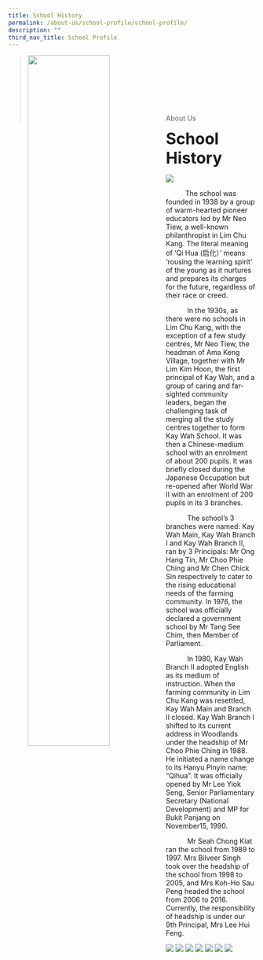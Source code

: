 ```yaml
---
title: School History
permalink: /about-us/school-profile/school-profile/
description: ""
third_nav_title: School Profile
---
```

><img src="/images/Picture-1-min.jpg"  
     style="width:60%"
			align="left"><br><br><br><br><br><br><br>
>About Us

**<font size=6>School History</font>**

![](/images/About%20Us/school-crest-435x600.jpg)

          The school was founded in 1938 by a group of warm-hearted pioneer educators led by Mr Neo Tiew, a well-known philanthropist in Lim Chu Kang. The literal meaning of ‘Qi Hua (启化）’ means ‘rousing the learning spirit’ of the young as it nurtures and prepares its charges for the future, regardless of their race or creed.

           In the 1930s, as there were no schools in Lim Chu Kang, with the exception of a few study centres, Mr Neo Tiew, the headman of Ama Keng Village, together with Mr Lim Kim Hoon, the first principal of Kay Wah, and a group of caring and far-sighted community leaders, began the challenging task of merging all the study centres together to form Kay Wah School. It was then a Chinese-medium school with an enrolment of about 200 pupils. It was briefly closed during the Japanese Occupation but re-opened after World War II with an enrolment of 200 pupils in its 3 branches.

           The school’s 3 branches were named: Kay Wah Main, Kay Wah Branch I and Kay Wah Branch II, ran by 3 Principals: Mr Ong Hang Tin, Mr Choo Phie Ching and Mr Chen Chick Sin respectively to cater to the rising educational needs of the farming community. In 1976, the school was officially declared a government school by Mr Tang See Chim, then Member of Parliament.

           In 1980, Kay Wah Branch II adopted English as its medium of instruction. When the farming community in Lim Chu Kang was resettled, Kay Wah Main and Branch II closed. Kay Wah Branch I shifted to its current address in Woodlands under the headship of Mr Choo Phie Ching in 1988. He initiated a name change to its Hanyu Pinyin name: “Qihua”. It was officially opened by Mr Lee Yiok Seng, Senior Parliamentary Secretary (National Development) and MP for Bukit Panjang on November15, 1990.

           Mr Seah Chong Kiat ran the school from 1989 to 1997. Mrs Bilveer Singh took over the headship of the school from 1998 to 2005, and Mrs Koh-Ho Sau Peng headed the school from 2006 to 2016. Currently, the responsibility of headship is under our 9th Principal, Mrs Lee Hui Feng.
					 
![](/images/About%20Us/Kay-Wah-History-Photots_0008-600x386.jpg)
![](/images/About%20Us/Kay-Wah-History-Photots_0013-600x380.jpg)
![](/images/About%20Us/Kay-Wah-History-Photots_0021-600x407.jpg)
![](/images/About%20Us/Kay-Wah-History-Photots_0034-600x388.jpg)
![](/images/About%20Us/Kay-Wah-History-Photots_0036-600x314.jpg)
![](/images/About%20Us/Kay-Wah-History-Photots_0038-600x385.jpg)
![](/images/About%20Us/Kay-Wah-History-Photots_0040-600x406.jpg)
